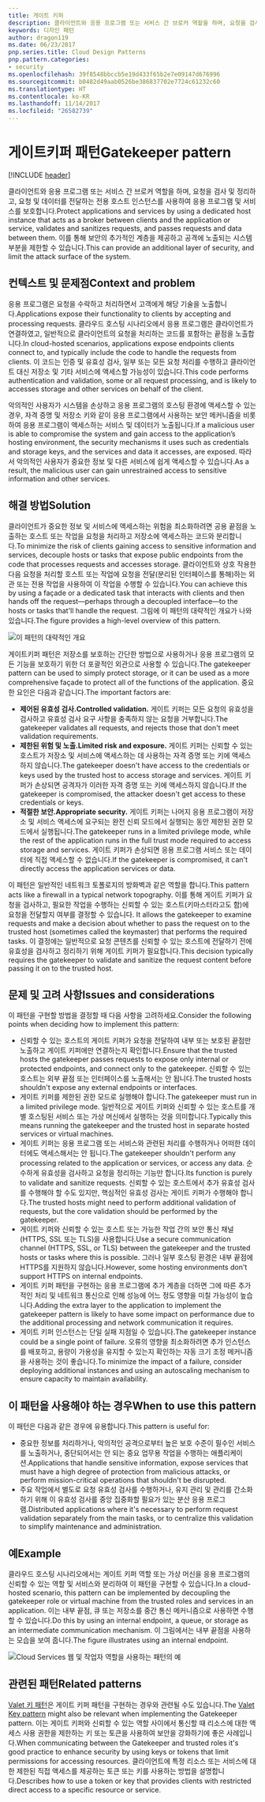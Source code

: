 ```yaml
---
title: 게이트 키퍼
description: 클라이언트와 응용 프로그램 또는 서비스 간 브로커 역할을 하며, 요청을 검사 및 정리하고, 요청 및 데이터를 전달하는 전용 호스트 인스턴스를 사용하여 응용 프로그램 및 서비스를 보호합니다.
keywords: 디자인 패턴
author: dragon119
ms.date: 06/23/2017
pnp.series.title: Cloud Design Patterns
pnp.pattern.categories:
- security
ms.openlocfilehash: 39f8548bbccb5e19d433f65b2e7e09147d676996
ms.sourcegitcommit: b0482d49aab0526be386837702e7724c61232c60
ms.translationtype: HT
ms.contentlocale: ko-KR
ms.lasthandoff: 11/14/2017
ms.locfileid: "26582739"
---
```

# <a name="gatekeeper-pattern"></a><span data-ttu-id="06580-104">게이트키퍼 패턴</span><span class="sxs-lookup"><span data-stu-id="06580-104">Gatekeeper pattern</span></span>

[!INCLUDE [header](../_includes/header.md)]

<span data-ttu-id="06580-105">클라이언트와 응용 프로그램 또는 서비스 간 브로커 역할을 하며, 요청을 검사 및 정리하고, 요청 및 데이터를 전달하는 전용 호스트 인스턴스를 사용하여 응용 프로그램 및 서비스를 보호합니다.</span><span class="sxs-lookup"><span data-stu-id="06580-105">Protect applications and services by using a dedicated host instance that acts as a broker between clients and the application or service, validates and sanitizes requests, and passes requests and data between them.</span></span> <span data-ttu-id="06580-106">이를 통해 보안의 추가적인 계층을 제공하고 공격에 노출되는 시스템 부분을 제한할 수 있습니다.</span><span class="sxs-lookup"><span data-stu-id="06580-106">This can provide an additional layer of security, and limit the attack surface of the system.</span></span>

## <a name="context-and-problem"></a><span data-ttu-id="06580-107">컨텍스트 및 문제점</span><span class="sxs-lookup"><span data-stu-id="06580-107">Context and problem</span></span>

<span data-ttu-id="06580-108">응용 프로그램은 요청을 수락하고 처리하면서 고객에게 해당 기술을 노출합니다.</span><span class="sxs-lookup"><span data-stu-id="06580-108">Applications expose their functionality to clients by accepting and processing requests.</span></span> <span data-ttu-id="06580-109">클라우드 호스팅 시나리오에서 응용 프로그램은 클라이언트가 연결하였고, 일반적으로 클라이언트의 요청을 처리하는 코드를 포함하는 끝점을 노출합니다.</span><span class="sxs-lookup"><span data-stu-id="06580-109">In cloud-hosted scenarios, applications expose endpoints clients connect to, and typically include the code to handle the requests from clients.</span></span> <span data-ttu-id="06580-110">이 코드는 인증 및 유효성 검사, 일부 또는 모든 요청 처리를 수행하고 클라이언트 대신 저장소 및 기타 서비스에 액세스할 가능성이 있습니다.</span><span class="sxs-lookup"><span data-stu-id="06580-110">This code performs authentication and validation, some or all request processing, and is likely to accesses storage and other services on behalf of the client.</span></span>

<span data-ttu-id="06580-111">악의적인 사용자가 시스템을 손상하고 응용 프로그램의 호스팅 환경에 액세스할 수 있는 경우, 자격 증명 및 저장소 키와 같이 응용 프로그램에서 사용하는 보안 메커니즘을 비롯하여 응용 프로그램이 액세스하는 서비스 및 데이터가 노출됩니다.</span><span class="sxs-lookup"><span data-stu-id="06580-111">If a malicious user is able to compromise the system and gain access to the application’s hosting environment, the security mechanisms it uses such as credentials and storage keys, and the services and data it accesses, are exposed.</span></span> <span data-ttu-id="06580-112">따라서 악의적인 사용자가 중요한 정보 및 다른 서비스에 쉽게 액세스할 수 있습니다.</span><span class="sxs-lookup"><span data-stu-id="06580-112">As a result, the malicious user can gain unrestrained access to sensitive information and other services.</span></span>

## <a name="solution"></a><span data-ttu-id="06580-113">해결 방법</span><span class="sxs-lookup"><span data-stu-id="06580-113">Solution</span></span>

<span data-ttu-id="06580-114">클라이언트가 중요한 정보 및 서비스에 액세스하는 위험을 최소화하려면 공용 끝점을 노출하는 호스트 또는 작업을 요청을 처리하고 저장소에 액세스하는 코드와 분리합니다.</span><span class="sxs-lookup"><span data-stu-id="06580-114">To minimize the risk of clients gaining access to sensitive information and services, decouple hosts or tasks that expose public endpoints from the code that processes requests and accesses storage.</span></span> <span data-ttu-id="06580-115">클라이언트와 상호 작용한 다음 요청을 처리할 호스트 또는 작업에 요청을 전달(분리된 인터페이스를 통해)하는 외관 또는 전용 작업을 사용하여 이 작업을 수행할 수 있습니다.</span><span class="sxs-lookup"><span data-stu-id="06580-115">You can achieve this by using a façade or a dedicated task that interacts with clients and then hands off the request&mdash;perhaps through a decoupled interface&mdash;to the hosts or tasks that'll handle the request.</span></span> <span data-ttu-id="06580-116">그림에 이 패턴의 대략적인 개요가 나와 있습니다.</span><span class="sxs-lookup"><span data-stu-id="06580-116">The figure provides a high-level overview of this pattern.</span></span>

![이 패턴의 대략적인 개요](./_images/gatekeeper-diagram.png)


<span data-ttu-id="06580-118">게이트키퍼 패턴은 저장소를 보호하는 간단한 방법으로 사용하거나 응용 프로그램의 모든 기능을 보호하기 위한 더 포괄적인 외관으로 사용할 수 있습니다.</span><span class="sxs-lookup"><span data-stu-id="06580-118">The gatekeeper pattern can be used to simply protect storage, or it can be used as a more comprehensive façade to protect all of the functions of the application.</span></span> <span data-ttu-id="06580-119">중요한 요인은 다음과 같습니다.</span><span class="sxs-lookup"><span data-stu-id="06580-119">The important factors are:</span></span>

- <span data-ttu-id="06580-120">**제어된 유효성 검사.**</span><span class="sxs-lookup"><span data-stu-id="06580-120">**Controlled validation.**</span></span> <span data-ttu-id="06580-121">게이트 키퍼는 모든 요청의 유효성을 검사하고 유효성 검사 요구 사항을 충족하지 않는 요청을 거부합니다.</span><span class="sxs-lookup"><span data-stu-id="06580-121">The gatekeeper validates all requests, and rejects those that don't meet validation requirements.</span></span>
- <span data-ttu-id="06580-122">**제한된 위험 및 노출.**</span><span class="sxs-lookup"><span data-stu-id="06580-122">**Limited risk and exposure.**</span></span> <span data-ttu-id="06580-123">게이트 키퍼는 신뢰할 수 있는 호스트가 저장소 및 서비스에 액세스하는 데 사용하는 자격 증명 또는 키에 액세스하지 않습니다.</span><span class="sxs-lookup"><span data-stu-id="06580-123">The gatekeeper doesn't have access to the credentials or keys used by the trusted host to access storage and services.</span></span> <span data-ttu-id="06580-124">게이트 키퍼가 손상되면 공격자가 이러한 자격 증명 또는 키에 액세스하지 않습니다.</span><span class="sxs-lookup"><span data-stu-id="06580-124">If the gatekeeper is compromised, the attacker doesn't get access to these credentials or keys.</span></span>
- <span data-ttu-id="06580-125">**적절한 보안.**</span><span class="sxs-lookup"><span data-stu-id="06580-125">**Appropriate security.**</span></span> <span data-ttu-id="06580-126">게이트 키퍼는 나머지 응용 프로그램이 저장소 및 서비스 액세스에 요구되는 완전 신뢰 모드에서 실행되는 동안 제한된 권한 모드에서 실행됩니다.</span><span class="sxs-lookup"><span data-stu-id="06580-126">The gatekeeper runs in a limited privilege mode, while the rest of the application runs in the full trust mode required to access storage and services.</span></span> <span data-ttu-id="06580-127">게이트 키퍼가 손상되면 응용 프로그램 서비스 또는 데이터에 직접 액세스할 수 없습니다.</span><span class="sxs-lookup"><span data-stu-id="06580-127">If the gatekeeper is compromised, it can't directly access the application services or data.</span></span>

<span data-ttu-id="06580-128">이 패턴은 일반적인 네트워크 토폴로지의 방화벽과 같은 역할을 합니다.</span><span class="sxs-lookup"><span data-stu-id="06580-128">This pattern acts like a firewall in a typical network topography.</span></span> <span data-ttu-id="06580-129">이를 통해 게이트 키퍼가 요청을 검사하고, 필요한 작업을 수행하는 신뢰할 수 있는 호스트(키마스터라고도 함)에 요청을 전달할지 여부를 결정할 수 있습니다. </span><span class="sxs-lookup"><span data-stu-id="06580-129">It allows the gatekeeper to examine requests and make a decision about whether to pass the request on to the trusted host (sometimes called the keymaster) that performs the required tasks.</span></span> <span data-ttu-id="06580-130">이 결정에는 일반적으로 요청 콘텐츠를 신뢰할 수 있는 호스트에 전달하기 전에 유효성을 검사하고 정리하기 위해 게이트 키퍼가 필요합니다.</span><span class="sxs-lookup"><span data-stu-id="06580-130">This decision typically requires the gatekeeper to validate and sanitize the request content before passing it on to the trusted host.</span></span>

## <a name="issues-and-considerations"></a><span data-ttu-id="06580-131">문제 및 고려 사항</span><span class="sxs-lookup"><span data-stu-id="06580-131">Issues and considerations</span></span>

<span data-ttu-id="06580-132">이 패턴을 구현할 방법을 결정할 때 다음 사항을 고려하세요.</span><span class="sxs-lookup"><span data-stu-id="06580-132">Consider the following points when deciding how to implement this pattern:</span></span>

- <span data-ttu-id="06580-133">신뢰할 수 있는 호스트의 게이트 키퍼가 요청을 전달하여 내부 또는 보호된 끝점만 노출하고 게이트 키퍼에만 연결하는지 확인합니다.</span><span class="sxs-lookup"><span data-stu-id="06580-133">Ensure that the trusted hosts the gatekeeper passes requests to expose only internal or protected endpoints, and connect only to the gatekeeper.</span></span> <span data-ttu-id="06580-134">신뢰할 수 있는 호스트는 외부 끝점 또는 인터페이스를 노출해서는 안 됩니다.</span><span class="sxs-lookup"><span data-stu-id="06580-134">The trusted hosts shouldn't expose any external endpoints or interfaces.</span></span>
- <span data-ttu-id="06580-135">게이트 키퍼를 제한된 권한 모드로 실행해야 합니다.</span><span class="sxs-lookup"><span data-stu-id="06580-135">The gatekeeper must run in a limited privilege mode.</span></span> <span data-ttu-id="06580-136">일반적으로 게이트 키퍼와 신뢰할 수 있는 호스트를 개별 호스팅된 서비스 또는 가상 머신에서 실행하는 것을 의미합니다.</span><span class="sxs-lookup"><span data-stu-id="06580-136">Typically this means running the gatekeeper and the trusted host in separate hosted services or virtual machines.</span></span>
- <span data-ttu-id="06580-137">게이트 키퍼는 응용 프로그램 또는 서비스와 관련된 처리를 수행하거나 어떠한 데이터에도 액세스해서는 안 됩니다.</span><span class="sxs-lookup"><span data-stu-id="06580-137">The gatekeeper shouldn't perform any processing related to the application or services, or access any data.</span></span> <span data-ttu-id="06580-138">순수하게 유효성을 검사하고 요청을 정리하는 기능만 합니다.</span><span class="sxs-lookup"><span data-stu-id="06580-138">Its function is purely to validate and sanitize requests.</span></span> <span data-ttu-id="06580-139">신뢰할 수 있는 호스트에서 추가 유효성 검사를 수행해야 할 수도 있지만, 핵심적인 유효성 검사는 게이트 키퍼가 수행해야 합니다.</span><span class="sxs-lookup"><span data-stu-id="06580-139">The trusted hosts might need to perform additional validation of requests, but the core validation should be performed by the gatekeeper.</span></span>
- <span data-ttu-id="06580-140">게이트 키퍼와 신뢰할 수 있는 호스트 또는 가능한 작업 간의 보안 통신 채널(HTTPS, SSL 또는 TLS)을 사용합니다.</span><span class="sxs-lookup"><span data-stu-id="06580-140">Use a secure communication channel (HTTPS, SSL, or TLS) between the gatekeeper and the trusted hosts or tasks where this is possible.</span></span> <span data-ttu-id="06580-141">그러나 일부 호스팅 환경은 내부 끝점에 HTTPS를 지원하지 않습니다.</span><span class="sxs-lookup"><span data-stu-id="06580-141">However, some hosting environments don't support HTTPS on internal endpoints.</span></span>
- <span data-ttu-id="06580-142">게이트 키퍼 패턴을 구현하는 응용 프로그램에 추가 계층을 더하면 그에 따른 추가적인 처리 및 네트워크 통신으로 인해 성능에 어느 정도 영향을 미칠 가능성이 높습니다.</span><span class="sxs-lookup"><span data-stu-id="06580-142">Adding the extra layer to the application to implement the gatekeeper pattern is likely to have some impact on performance due to the additional processing and network communication it requires.</span></span>
- <span data-ttu-id="06580-143">게이트 키퍼 인스턴스는 단일 실패 지점일 수 있습니다.</span><span class="sxs-lookup"><span data-stu-id="06580-143">The gatekeeper instance could be a single point of failure.</span></span> <span data-ttu-id="06580-144">오류의 영향을 최소화하려면 추가 인스턴스를 배포하고, 용량이 가용성을 유지할 수 있는지 확인하는 자동 크기 조정 메커니즘을 사용하는 것이 좋습니다.</span><span class="sxs-lookup"><span data-stu-id="06580-144">To minimize the impact of a failure, consider deploying additional instances and using an autoscaling mechanism to ensure capacity to maintain availability.</span></span>

## <a name="when-to-use-this-pattern"></a><span data-ttu-id="06580-145">이 패턴을 사용해야 하는 경우</span><span class="sxs-lookup"><span data-stu-id="06580-145">When to use this pattern</span></span>

<span data-ttu-id="06580-146">이 패턴은 다음과 같은 경우에 유용합니다.</span><span class="sxs-lookup"><span data-stu-id="06580-146">This pattern is useful for:</span></span>

- <span data-ttu-id="06580-147">중요한 정보를 처리하거나, 악의적인 공격으로부터 높은 보호 수준이 필수인 서비스를 노출하거나, 중단되어서는 안 되는 중요 업무용 작업을 수행하는 애플리케이션.</span><span class="sxs-lookup"><span data-stu-id="06580-147">Applications that handle sensitive information, expose services that must have a high degree of protection from malicious attacks, or perform mission-critical operations that shouldn't be disrupted.</span></span>
- <span data-ttu-id="06580-148">주요 작업에서 별도로 요청 유효성 검사를 수행하거나, 유지 관리 및 관리를 간소화하기 위해 이 유효성 검사를 중앙 집중화할 필요가 있는 분산 응용 프로그램.</span><span class="sxs-lookup"><span data-stu-id="06580-148">Distributed applications where it's necessary to perform request validation separately from the main tasks, or to centralize this validation to simplify maintenance and administration.</span></span>

## <a name="example"></a><span data-ttu-id="06580-149">예</span><span class="sxs-lookup"><span data-stu-id="06580-149">Example</span></span>

<span data-ttu-id="06580-150">클라우드 호스팅 시나리오에서는 게이트 키퍼 역할 또는 가상 머신을 응용 프로그램의 신뢰할 수 있는 역할 및 서비스와 분리하여 이 패턴을 구현할 수 있습니다.</span><span class="sxs-lookup"><span data-stu-id="06580-150">In a cloud-hosted scenario, this pattern can be implemented by decoupling the gatekeeper role or virtual machine from the trusted roles and services in an application.</span></span> <span data-ttu-id="06580-151">이는 내부 끝점, 큐 또는 저장소를 중간 통신 메커니즘으로 사용하면 수행할 수 있습니다.</span><span class="sxs-lookup"><span data-stu-id="06580-151">Do this by using an internal endpoint, a queue, or storage as an intermediate communication mechanism.</span></span> <span data-ttu-id="06580-152">이 그림에서는 내부 끝점을 사용하는 모습을 보여 줍니다.</span><span class="sxs-lookup"><span data-stu-id="06580-152">The figure illustrates using an internal endpoint.</span></span>

![Cloud Services 웹 및 작업자 역할을 사용하는 패턴의 예](./_images/gatekeeper-endpoint.png)


## <a name="related-patterns"></a><span data-ttu-id="06580-154">관련된 패턴</span><span class="sxs-lookup"><span data-stu-id="06580-154">Related patterns</span></span>

<span data-ttu-id="06580-155">[Valet 키 패턴](valet-key.md)은 게이트 키퍼 패턴을 구현하는 경우와 관련될 수도 있습니다.</span><span class="sxs-lookup"><span data-stu-id="06580-155">The [Valet Key pattern](valet-key.md) might also be relevant when implementing the Gatekeeper pattern.</span></span> <span data-ttu-id="06580-156">이는 게이트 키퍼와 신뢰할 수 있는 역할 사이에서 통신할 때 리소스에 대한 액세스 사용 권한을 제한하는 키 또는 토큰을 사용하여 보안을 강화하기에 좋은 사례입니다.</span><span class="sxs-lookup"><span data-stu-id="06580-156">When communicating between the Gatekeeper and trusted roles it's good practice to enhance security by using keys or tokens that limit permissions for accessing resources.</span></span> <span data-ttu-id="06580-157">클라이언트에 특정 리소스 또는 서비스에 대한 제한된 직접 액세스를 제공하는 토큰 또는 키를 사용하는 방법을 설명합니다.</span><span class="sxs-lookup"><span data-stu-id="06580-157">Describes how to use a token or key that provides clients with restricted direct access to a specific resource or service.</span></span>
